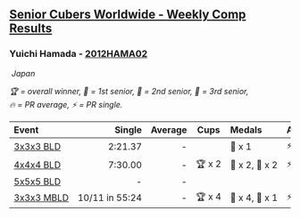 <style>table {white-space: nowrap;}</style>
<link rel="stylesheet" type="text/css" href="/scw-comp/css/flags.css" />

## [Senior Cubers Worldwide - Weekly Comp Results](/scw-comp/results/)
### Yuichi Hamada - [2012HAMA02](https://www.worldcubeassociation.org/persons/2012HAMA02)

<i class="flag flag-JP" />&nbsp;Japan

<span style="white-space: nowrap;">🏆 = overall winner</span>, <span style="white-space: nowrap;">🥇 = 1st senior</span>, <span style="white-space: nowrap;">🥈 = 2nd senior</span>, <span style="white-space: nowrap;">🥉 = 3rd senior</span>, <span style="white-space: nowrap;">🔥 = PR average</span>, <span style="white-space: nowrap;">⚡ = PR single</span>.

| Event | Single | Average | Cups | Medals | Achievements|
| :-- | --: | --: | :--: | :-- | :-- |
| [3x3x3 BLD](333bf.md) | 2:21.37 | - |  | 🥉 x 1 | ⚡ x 1 |
| [4x4x4 BLD](444bf.md) | 7:30.00 | - | 🏆 x 2 | 🥇 x 2, 🥈 x 2 | ⚡ x 2 |
| [5x5x5 BLD](555bf.md) | - | - |  |  |  |
| [3x3x3 MBLD](333mbf.md) | 10/11 in 55:24 | - | 🏆 x 4 | 🥇 x 4, 🥈 x 1 | ⚡ x 2 |

<!-- Global site tag (gtag.js) - Google Analytics -->
<script async src="https://www.googletagmanager.com/gtag/js?id=UA-86348435-3"></script>
<script>window.dataLayer = window.dataLayer || []; function gtag() {dataLayer.push(arguments);} gtag('js', new Date()); gtag('config', 'UA-86348435-3');</script>

